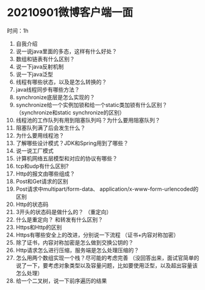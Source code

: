 # 20210901微博客户端一面

时间：1h  

1. 自我介绍
2. 说一说java里面的多态，这样有什么好处？
3. 数组和链表有什么区别？
4. 说一下java反射机制
5. 说一下java泛型
6. 线程有哪些状态，以及是怎么转换的？
7. java线程同步有哪些方法？
8. synchronize底层是怎么实现的？
9. synchronize给一个实例加锁和给一个static类加锁有什么区别？  （synchronize和static synchronize的区别）
10. 线程池的工作队列有用到阻塞队列吗？为什么要用阻塞队列？
11. 阻塞队列满了后会发生什么？
12. 为什么要用线程池？
13. 了解哪些设计模式？JDK和Spring用到了哪些？
14. 说一说工厂模式
15. 计算机网络五层模型和对应的协议有哪些？
16. tcp和udp有什么区别?
17. Http的报文由哪些组成？
18. Post和Get请求的区别
19. Post请求中multipart/form-data、 application/x-www-form-urlencoded的区别
20. Http的状态码
21. 3开头的状态码是做什么的？  （重定向）
22. 什么是重定向？ 和转发有什么区别？
23. Https和Http的区别
24. Https有哪些安全上的改进，分别说一下流程       （证书+内容对称加密）
25. 除了证书，内容对称加密是怎么做到交换公钥的？
26. Http请求怎么进行压缩，服务端是怎么处理压缩的？
27. 怎么用两个数组实现一个栈？尽可能的考虑完善             （没回答出来，面试官简单的说了一下，要考虑对象类型以及容量问题，比如要使用泛型，以及超出容量该怎么处理）
28. 给一个二叉树，说一下前序遍历的结果